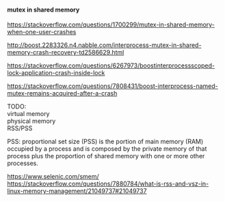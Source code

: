 #### mutex in shared memory

https://stackoverflow.com/questions/1700299/mutex-in-shared-memory-when-one-user-crashes

http://boost.2283326.n4.nabble.com/interprocess-mutex-in-shared-memory-crash-recovery-td2586629.html

https://stackoverflow.com/questions/6267973/boostinterprocessscoped-lock-application-crash-inside-lock

https://stackoverflow.com/questions/7808431/boost-interprocess-named-mutex-remains-acquired-after-a-crash

TODO:  
virtual memory  
physical memory  
RSS/PSS  

PSS: proportional set size (PSS) is the portion of main memory (RAM) occupied by a process and is composed by the private memory of that process plus the proportion of shared memory with one or more other processes. 

https://www.selenic.com/smem/  
https://stackoverflow.com/questions/7880784/what-is-rss-and-vsz-in-linux-memory-management/21049737#21049737  
